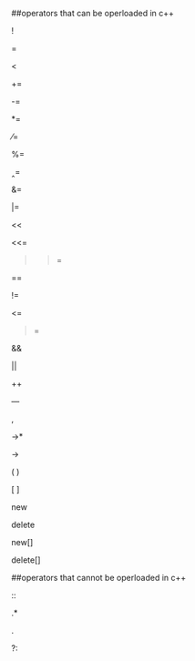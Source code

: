 ##operators that can be operloaded in c++

!

=

 <

>

+=

-=

 *=

⁄=

%=

‸=

&=

|=

 <<

 >>

<<=

>>=

==

 !=

<=

>=

&&

||

 ++

 —

,

->*

->

( )

[ ]

new

delete

new[]

delete[]

 

##operators that cannot be operloaded in c++

::

.*

.

?: